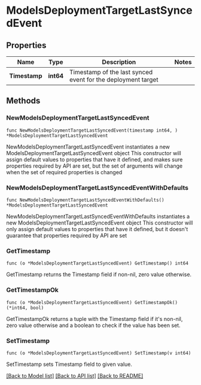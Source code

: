 # ModelsDeploymentTargetLastSyncedEvent

## Properties

Name | Type | Description | Notes
------------ | ------------- | ------------- | -------------
**Timestamp** | **int64** | Timestamp of the last synced event for the deployment target | 

## Methods

### NewModelsDeploymentTargetLastSyncedEvent

`func NewModelsDeploymentTargetLastSyncedEvent(timestamp int64, ) *ModelsDeploymentTargetLastSyncedEvent`

NewModelsDeploymentTargetLastSyncedEvent instantiates a new ModelsDeploymentTargetLastSyncedEvent object
This constructor will assign default values to properties that have it defined,
and makes sure properties required by API are set, but the set of arguments
will change when the set of required properties is changed

### NewModelsDeploymentTargetLastSyncedEventWithDefaults

`func NewModelsDeploymentTargetLastSyncedEventWithDefaults() *ModelsDeploymentTargetLastSyncedEvent`

NewModelsDeploymentTargetLastSyncedEventWithDefaults instantiates a new ModelsDeploymentTargetLastSyncedEvent object
This constructor will only assign default values to properties that have it defined,
but it doesn't guarantee that properties required by API are set

### GetTimestamp

`func (o *ModelsDeploymentTargetLastSyncedEvent) GetTimestamp() int64`

GetTimestamp returns the Timestamp field if non-nil, zero value otherwise.

### GetTimestampOk

`func (o *ModelsDeploymentTargetLastSyncedEvent) GetTimestampOk() (*int64, bool)`

GetTimestampOk returns a tuple with the Timestamp field if it's non-nil, zero value otherwise
and a boolean to check if the value has been set.

### SetTimestamp

`func (o *ModelsDeploymentTargetLastSyncedEvent) SetTimestamp(v int64)`

SetTimestamp sets Timestamp field to given value.



[[Back to Model list]](../README.md#documentation-for-models) [[Back to API list]](../README.md#documentation-for-api-endpoints) [[Back to README]](../README.md)


